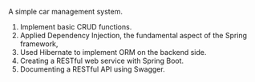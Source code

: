 A simple car management system.
  1. Implement basic CRUD functions.
  2. Applied Dependency Injection, the fundamental aspect of the Spring framework,
  3. Used Hibernate to implement ORM on the backend side.
  4. Creating a RESTful web service with Spring Boot.
  5. Documenting a RESTful API using Swagger.
